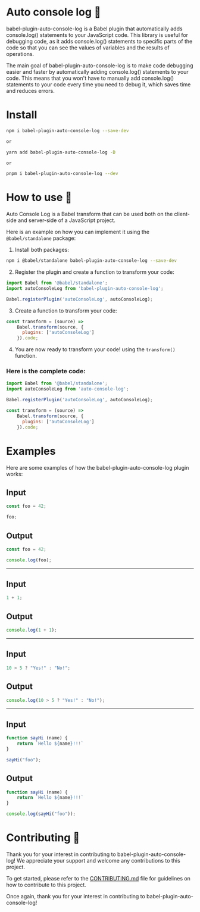 # Auto console log 🚀

babel-plugin-auto-console-log is a Babel plugin that automatically adds console.log() statements to your JavaScript code. This library is useful for debugging code, as it adds console.log() statements to specific parts of the code so that you can see the values of variables and the results of operations.

The main goal of babel-plugin-auto-console-log is to make code debugging easier and faster by automatically adding console.log() statements to your code. This means that you won't have to manually add console.log() statements to your code every time you need to debug it, which saves time and reduces errors.

# Install

```bash
npm i babel-plugin-auto-console-log --save-dev

or

yarn add babel-plugin-auto-console-log -D 

or

pnpm i babel-plugin-auto-console-log --dev
```

# How to use 📝

Auto Console Log is a Babel transform that can be used both on the client-side and server-side of a JavaScript project.

Here is an example on how you can implement it using the `@babel/standalone` package:

1. Install both packages:
```bash
npm i @babel/standalone babel-plugin-auto-console-log --save-dev
```

2. Register the plugin and create a function to transform your code:
```javascript
import Babel from '@babel/standalone';
import autoConsoleLog from 'babel-plugin-auto-console-log';

Babel.registerPlugin('autoConsoleLog', autoConsoleLog);
```

3. Create a function to transform your code:
```javascript
const transform = (source) =>
    Babel.transform(source, {
      plugins: ['autoConsoleLog']
    }).code;
```

4. You are now ready to transform your code! using the `transform()` function.

### Here is the complete code:

```javascript
import Babel from '@babel/standalone';
import autoConsoleLog from 'auto-console-log';

Babel.registerPlugin('autoConsoleLog', autoConsoleLog);

const transform = (source) =>
    Babel.transform(source, {
      plugins: ['autoConsoleLog']
    }).code;
```

# Examples

Here are some examples of how the babel-plugin-auto-console-log plugin works:

## Input

```javascript
const foo = 42;

foo;
```

## Output

```javascript
const foo = 42;

console.log(foo);
```

***

## Input

```javascript
1 + 1;
```

## Output

```javascript
console.log(1 + 1);
```

***

## Input

```javascript
10 > 5 ? "Yes!" : "No!";
```

## Output

```javascript
console.log(10 > 5 ? "Yes!" : "No!");
```

***

## Input

```javascript
function sayHi (name) {
    return `Hello ${name}!!!`
}

sayHi("foo");
```

## Output

```javascript
function sayHi (name) {
    return `Hello ${name}!!!`
}

console.log(sayHi("foo"));
```

# Contributing 🤝

Thank you for your interest in contributing to babel-plugin-auto-console-log! We appreciate your support and welcome any contributions to this project.

To get started, please refer to the [CONTRIBUTING.md](./CONTRIBUTING.md) file for guidelines on how to contribute to this project.

Once again, thank you for your interest in contributing to babel-plugin-auto-console-log!
